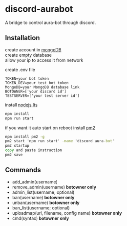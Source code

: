 # discord-aurabot
A bridge to control aura-bot through discord.  

## Installation
create account in [mongoDB](https://www.mongodb.com/)   
create empty database   
allow your ip to access it from network       

create .env file    
```env
TOKEN=your bot token    
TOKEN_DEV=your test bot token
MongoDB=your MongoDB database link   
BOTOWNER=['your discord id']
TESTSERVER=['your test server id']
```

install [nodejs lts](https://nodejs.org/)

```cmd
npm install
npm run start
```

if you want it auto start on reboot
install [pm2](https://pm2.keymetrics.io/)

```cmd
npm install pm2 -g
pm2 start 'npm run start' -name 'discord aura-bot'
pm2 startup
copy and paste instruction
pm2 save
```

## Commands
- add_admin(username)
- remove_admin(username) **botowner only**
- admin_list(username; optional)
- ban(username) **botowner only**
- unban(username) **botowner only**
- ban_list(username; optional)
- uploadmap(url, filename, config name) **botowner only**
- cmd(syntax) **botowner only**
